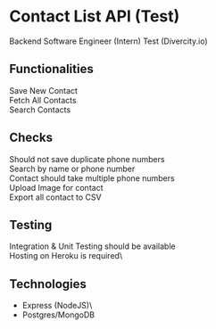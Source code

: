 # Contact List API (Test)
Backend Software Engineer (Intern) Test (Divercity.io)

## Functionalities 
Save New Contact\
Fetch All Contacts\
Search Contacts



## Checks
Should not save duplicate phone numbers\
Search by name or phone number\
Contact should take multiple phone numbers\
Upload Image for contact\
Export all contact to CSV

## Testing
Integration & Unit Testing should be available\
Hosting on Heroku is required\

## Technologies
- Express (NodeJS)\
- Postgres/MongoDB



